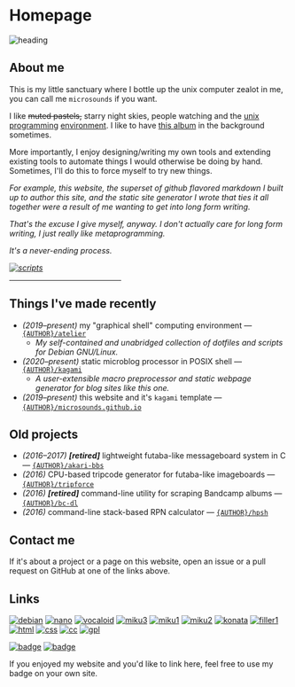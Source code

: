 <style scoped type="text/css">
/* disable borders around transparent images on this page only */
p img:not([alt="heading"]) { border: unset; }
</style>

# Homepage

<!-- original: https://gelbooru.com/index.php?page=post&s=view&id=3757995 -->
![heading]({DOC_ROOT}/static/starry.png)

## About me
This is my little sanctuary where I bottle up the unix computer zealot in me, you can call me `microsounds` if you want.

I like ~~muted pastels,~~ starry night skies, people watching and the [unix][unix1] [programming][unix2] [environment][unix3].
I like to have [this album][noise] in the background sometimes.

More importantly, I enjoy designing/writing my own tools and extending existing tools to automate things I would otherwise be doing by hand.
Sometimes, I'll do this to force myself to try new things.

<div class="right" style="filter: grayscale(65%); font-style: italic;">

For example, this website,
the superset of github flavored markdown I built up to author this site,
and the static site generator I wrote that ties it all together were a result of me wanting to get into long form writing.

That's the excuse I give myself, anyway.
I don't actually care for long form writing,
I just really like metaprogramming.

It's a never-ending process.

[![scripts]({DOC_ROOT}/static/shimemiku/shime32.png)](notes/dotfiles.md "It's pretty fun though.")

</div>

<hr style="width: 40%;"/>

## Things I've made recently
* _(2019–present)_ my "graphical shell" computing environment — [`{AUTHOR}/atelier`]({DOC_ROOT}/notes/dotfiles.md)
	* _My self-contained and unabridged collection of dotfiles and scripts for Debian GNU/Linux._
* _(2020–present)_ static microblog processor in POSIX shell — [`{AUTHOR}/kagami`]({GIT_REMOTE}/kagami)
	* _A user-extensible macro preprocessor and static webpage generator for blog sites like this one._
* _(2019–present)_ this website and it's `kagami` template — [`{AUTHOR}/microsounds.github.io`]({GIT_REMOTE}/microsounds.github.io)

## Old projects
* _(2016–2017)_ ***[retired]*** lightweight futaba-like messageboard system in C — [`{AUTHOR}/akari-bbs`]({GIT_REMOTE}/akari-bbs)
* _(2016)_ CPU-based tripcode generator for futaba-like imageboards — [`{AUTHOR}/tripforce`]({GIT_REMOTE}/tripforce)
* _(2016)_ ***[retired]*** command-line utility for scraping Bandcamp albums — [`{AUTHOR}/bc-dl`]({GIT_REMOTE}/bc-dl)
* _(2016)_ command-line stack-based RPN calculator — [`{AUTHOR}/hpsh`]({GIT_REMOTE}/hpsh)

## Contact me
If it's about a project or a page on this website, open an issue or a pull request on GitHub at one of the links above.

## Links
<div class="center">

[![debian]({DOC_ROOT}/static/button/debian.png)](https://debian.org/distrib)
[![nano]({DOC_ROOT}/static/button/nano.png)](https://nano-editor.org)
[![vocaloid]({DOC_ROOT}/static/button/vocaloid.gif)](https://www.youtube.com/watch?v=JmvOuyeqoLw&amp;list=PLJQumuuts49qC9sbhf4Deky0-XZuY09A_)
[![miku3]({DOC_ROOT}/static/button/mikuproved.gif)](/EEEEEEEEEEEEEEEEEEEEEEE)
[![miku1]({DOC_ROOT}/static/button/hatsunemiku1.gif)](https://www.youtube.com/watch?v=3rsBLRFONEs)
[![miku2]({DOC_ROOT}/static/button/miku.gif)](https://www.youtube.com/watch?v=NJAghsisnok)
[![konata]({DOC_ROOT}/static/button/konata.gif)](https://www.youtube.com/watch?v=KGD-mFTY6mw)
[![filler1]({DOC_ROOT}/static/button/88x31pinkmarble.gif)](/eeeeeeeeeeeeeeeeee)
[![html]({DOC_ROOT}/static/button/valid-html5-blue.svg)](https://validator.w3.org/check/referer)
[![css]({DOC_ROOT}/static/button/valid-css-blue.svg)](https://jigsaw.w3.org/css-validator/check/referer)
[![cc]({DOC_ROOT}/static/button/cc.png)]({CC_BY_SA})
[![gpl]({DOC_ROOT}/static/button/gpl.png)]({GNU_GPL})

[![badge]({DOC_ROOT}/static/button/badge.png)]({DOC_ROOT}/static/button/badge.png "static version")
[![badge]({DOC_ROOT}/static/button/badge.gif)]({DOC_ROOT}/static/button/badge.gif "animated version")

<span class="aside">If you enjoyed my website and you'd like to link here, feel free to use my badge on your own site.</span>
</div>

<!-- extended reading on unix and adjacent topics -->
<!-- [unix]: http://emulator.pdp-11.org.ru/misc/1978.07_-_Bell_System_Technical_Journal.pdf -->
[unix1]: https://files.catbox.moe/gn20dj.pdf
       "Bell System Technical Journal Vol. 57, No. 6, Part 2, pp. 1905- (July-Aug. 1978), Dennis Ritchie, Ken Thompson"
[unix2]: http://files.catwell.info/misc/mirror/the-unix-programming-environment-kernighan-pike.pdf
       "The Unix Programming Environment (1984), Brian Kernighan, Rob Pike"
[unix3]: http://www.catb.org/~esr/writings/taoup/html/
       "The Art of Unix Programming (2003), Eric S. Raymond"

[noise]: https://effexxx.bandcamp.com/album/from-4jyo-han-to-everywhere-again
       "from 4jyo​-​han to everywhere (2011), effe"
